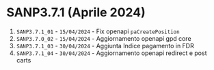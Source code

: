# SANP3.7.1 (Aprile 2024)
1. `SANP3.7.1_01` - `15/04/2024` - Fix openapi `paCreatePosition`
2. `SANP3.7.0_02` - `15/04/2024` - Aggiornamento openapi gpd core
3. `SANP3.7.1_03` - `30/04/2024` - Aggiunta Indice pagamento in FDR
4. `SANP3.7.1_04` - `30/04/2024` - Aggiornamento openapi redirect e post carts